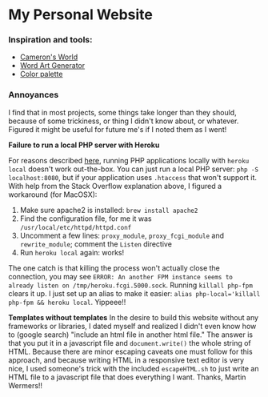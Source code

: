 # My Personal Website

### Inspiration and tools:

- [Cameron's World](https://www.cameronsworld.net/)
- [Word Art Generator](https://makewordart.com/)
- [Color palette](https://www.pinterest.it/pin/357121445439016927/)


### Annoyances
I find that in most projects, some things take longer than they should, because of some trickiness, or thing I didn't know about, or whatever. Figured it might be useful for future me's if I noted them as I went!

**Failure to run a local PHP server with Heroku**

For reasons described [here](https://stackoverflow.com/questions/36362484/heroku-php-getting-started-doesn-t-run-locally-on-osx/36449401#36449401), running PHP applications locally with `heroku local` doesn't work out-the-box. You can just run a local PHP server: `php -S localhost:8080`, but if your application uses `.htaccess` that won't support it. With help from the Stack Overflow explanation above, I figured a workaround (for MacOSX):

1. Make sure apache2 is installed: `brew install apache2`
2. Find the configuration file, for me it was `/usr/local/etc/httpd/httpd.conf`
3. Uncomment a few lines: `proxy_module`, `proxy_fcgi_module` and `rewrite_module`; comment the `Listen` directive
4. Run `heroku local` again: works!

The one catch is that killing the process won't actually close the connection, you may see `ERROR: An another FPM instance seems to already listen on /tmp/heroku.fcgi.5000.sock`. Running `killall php-fpm` clears it up. I just set up an alias to make it easier: `alias php-local='killall php-fpm && heroku local`. Yippeee!!

**Templates without templates**
In the desire to build this website without any frameworks or libraries, I dated myself and realized I didn't even know how to (google search) "include an html file in another html file." The answer is that you put it in a javascript file and `document.write()` the whole string of HTML. Because there are minor escaping caveats one must follow for this approach, and because writing HTML in a responsive text editor is very nice, I used someone's trick with the included `escapeHTML.sh` to just write an HTML file to a javascript file that does everything I want. Thanks, Martin Wermers!!
